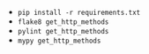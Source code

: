 - ```pip install -r requirements.txt```
- ```flake8 get_http_methods```
- ```pylint get_http_methods```
- ```mypy get_http_methods```
